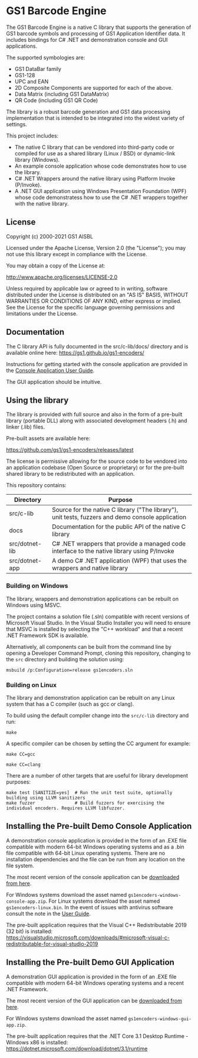 GS1 Barcode Engine
==================

The GS1 Barcode Engine is a native C library that supports the generation of
GS1 barcode symbols and processing of GS1 Application Identifier data. It
includes bindings for C# .NET and demonstration console and GUI applications.

The supported symbologies are:

* GS1 DataBar family
* GS1-128
* UPC and EAN
* 2D Composite Components are supported for each of the above.
* Data Matrix (including GS1 DataMatrix)
* QR Code (including GS1 QR Code)

The library is a robust barcode generation and GS1 data processing
implementation that is intended to be integrated into the widest variety of
settings.

This project includes:

  * The native C library that can be vendored into third-party code or compiled for use as a shared library (Linux / BSD) or dynamic-link library (Windows).
  * An example console application whose code demonstrates how to use the library.
  * C# .NET Wrappers around the native library using Platform Invoke (P/Invoke).
  * A .NET GUI application using Windows Presentation Foundation (WPF) whose code demonstratess how to use the C# .NET wrappers together with the native library.


License
-------

Copyright (c) 2000-2021 GS1 AISBL

Licensed under the Apache License, Version 2.0 (the "License"); you may not use
this library except in compliance with the License.

You may obtain a copy of the License at:

<http://www.apache.org/licenses/LICENSE-2.0>

Unless required by applicable law or agreed to in writing, software distributed
under the License is distributed on an "AS IS" BASIS, WITHOUT WARRANTIES OR
CONDITIONS OF ANY KIND, either express or implied. See the License for the
specific language governing permissions and limitations under the License.


Documentation
-------------

The C library API is fully documented in the src/c-lib/docs/ directory and is
available online here: <https://gs1.github.io/gs1-encoders/>

Instructions for getting started with the console application are provided in
the [Console Application User Guide](https://github.com/gs1/gs1-encoders/wiki/User-Guide).

The GUI application should be intuitive.


Using the library
------------------

The library is provided with full source and also in the form of a pre-built
library (portable DLL) along with associated development headers (.h) and
linker (.lib) files.

Pre-built assets are available here:

<https://github.com/gs1/gs1-encoders/releases/latest>

The license is permissive allowing for the source code to be vendored into an
application codebase (Open Source or proprietary) or for the pre-built shared
library to be redistributed with an application.

This repository contains:

| Directory      | Purpose                                                                                           |
| -------------- | ------------------------------------------------------------------------------------------------- |
| src/c-lib      | Source for the native C library ("The library"), unit tests, fuzzers and demo console application |
| docs           | Documentation for the public API of the native C library                                          |
| src/dotnet-lib | C# .NET wrappers that provide a managed code interface to the native library using P/Invoke       |
| src/dotnet-app | A demo C# .NET application (WPF) that uses the wrappers and native library                        |


### Building on Windows

The library, wrappers and demonstration applications can be rebuilt on Windows
using MSVC.

The project contains a solution file (.sln) compatible with recent versions of
Microsoft Visual Studio. In the Visual Studio Installer you will need to ensure
that MSVC is installed by selecting the "C++ workload" and that a recent .NET
Framework SDK is available.

Alternatively, all components can be built from the command line by opening a
Developer Command Prompt, cloning this repository, changing to the `src`
directory and building the solution using:

    msbuild /p:Configuration=release gs1encoders.sln


### Building on Linux

The library and demonstration application can be rebuilt on any Linux system
that has a C compiler (such as gcc or clang).

To build using the default compiler change into the `src/c-lib` directory and run:

    make

A specific compiler can be chosen by setting the CC argument for example:

    make CC=gcc

    make CC=clang

There are a number of other targets that are useful for library development
purposes:

    make test [SANITIZE=yes]  # Run the unit test suite, optionally building using LLVM sanitizers
    make fuzzer               # Build fuzzers for exercising the individual encoders. Requires LLVM libfuzzer.


Installing the Pre-built Demo Console Application
-------------------------------------------------

A demonstration console application is provided in the form of an .EXE file
compatible with modern 64-bit Windows operating systems and as a .bin file
compatible with 64-bit Linux operating systems. There are no installation
dependencies and the file can be run from any location on the file system.

The most recent version of the console application can be
[downloaded from here](https://github.com/gs1/gs1-encoders/releases/latest).

For Windows systems download the asset named
`gs1encoders-windows-console-app.zip`. For Linux systems download the asset
named `gs1encoders-linux.bin`. In the event of issues with antivirus software
consult the note in the
[User Guide](https://github.com/gs1/gs1-encoders/wiki/User-Guide).

The pre-built application requires that the Visual C++ Redistributable 2019 (32
bit) is installed: <https://visualstudio.microsoft.com/downloads/#microsoft-visual-c-redistributable-for-visual-studio-2019>


Installing the Pre-built Demo GUI Application
---------------------------------------------

A demonstration GUI application is provided in the form of an .EXE file
compatible with modern 64-bit Windows operating systems and a recent .NET
Framework.

The most recent version of the GUI application can be
[downloaded from here](https://github.com/gs1/gs1-encoders/releases/latest).

For Windows systems download the asset named `gs1encoders-windows-gui-app.zip`.

The pre-built application requires that the .NET Core 3.1 Desktop Runtime -
Windows x86 is installed: <https://dotnet.microsoft.com/download/dotnet/3.1/runtime>

